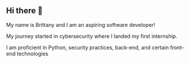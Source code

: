 ## Hi there 👋

My name is Brittany and I am an aspiring software developer!

My journey started in cybersecurity where I landed my first internship. 

I am proficient in Python, security practices, back-end, and certain front-end technologies
